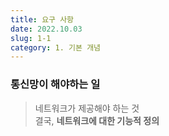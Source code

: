 ```yaml
---
title: 요구 사항
date: 2022.10.03
slug: 1-1
category: 1. 기본 개념
---
```


### 통신망이 해야하는 일
> 네트워크가 제공해야 하는 것 <br>
> 결국, **네트워크에 대한 기능적 정의**
